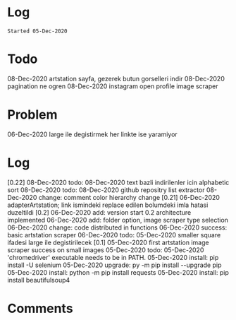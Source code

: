# Log
`Started 05-Dec-2020`

# Todo
08-Dec-2020 artstation sayfa, gezerek butun gorselleri indir
08-Dec-2020 pagination ne ogren
08-Dec-2020 instagram open profile image scraper

# Problem
06-Dec-2020 large ile degistirmek her linkte ise yaramiyor

# Log
[0.22]
08-Dec-2020 todo: 08-Dec-2020 text bazli indirilenler icin alphabetic sort
08-Dec-2020 todo: 08-Dec-2020 github repositry list extractor
08-Dec-2020 change: comment color hierarchy change
[0.21]
06-Dec-2020 adapterArtstation; link ismindeki replace edilen bolumdeki imla hatasi duzeltildi
[0.2]
06-Dec-2020 add: version start 0.2 architecture implemented
06-Dec-2020 add: folder option, image scraper type selection
06-Dec-2020 change: code distributed in functions
06-Dec-2020 success: basic artstation scraper
06-Dec-2020 todo: 05-Dec-2020 smaller square ifadesi large ile degistirilecek
[0.1]
05-Dec-2020 first artstation image scraper success on small images
05-Dec-2020 todo: 05-Dec-2020 'chromedriver' executable needs to be in PATH.
05-Dec-2020 install: pip install -U selenium
05-Dec-2020 upgrade: py -m pip install --upgrade pip
05-Dec-2020 install: python -m pip install requests
05-Dec-2020 install: pip install beautifulsoup4

# Comments